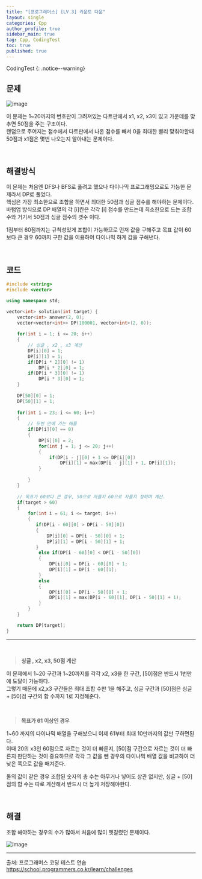 ```yaml
---
title: "[프로그래머스] [LV.3] 카운트 다운"
layout: single
categories: Cpp
author_profile: true
sidebar_main: true
tag: Cpp, CodingTest
toc: true
published: true
---
```


CodingTest
{: .notice--warning}

## 문제

![image](https://github.com/PREADIM/PREADIM.github.io/assets/69719507/aa0236c4-d0eb-4d27-acd9-60f1bb34a11d)


이 문제는 1~20까지의 번호판이 그려져있는 다트판에서 x1, x2, x3이 있고 가운데를 맞추면 50점을 주는 구조이다.    
랜덤으로 주어지는 점수에서 다트판에서 나온 점수를 빼서 0을 최대한 빨리 맞춰야할때 50점과 x1점은 몇번 나오는지 알아내는 문제이다.


<br>


## 해결방식

이 문제는 처음엔 DFS나 BFS로 풀려고 했으나 다이나믹 프로그래밍으로도 가능한 문제라서 DP로 풀었다.   
핵심은 가장 최소한으로 조합을 하면서 최대한 50점과 싱글 점수를 해야하는 문제이다.   
바텀업 방식으로  DP 배열의 각 [i]칸은 각각 [i] 점수를 만드는데 최소한으로 드는 조합수와 거기서 50점과 싱글 점수의 갯수 이다.     

1점부터 60점까지는 규칙성있게 조합이 가능하므로 먼저 값을 구해주고 목표 값이 60보다 큰 경우 60까지 구한 값을 이용하여 다이나믹 하게 값을 구해낸다.


<br>


## 코드


```cpp
#include <string>
#include <vector>

using namespace std;

vector<int> solution(int target) {
    vector<int> answer(2, 0);
    vector<vector<int>> DP(100001, vector<int>(2, 0));
                        
    for(int i = 1; i <= 20; i++)
    {
        // 싱글 , x2 , x3 계산
        DP[i][0] = 1;
        DP[i][1] = 1;
        if(DP[i * 2][0] != 1)
            DP[i * 2][0] = 1;
        if(DP[i * 3][0] != 1)
            DP[i * 3][0] = 1;
    }
    
    DP[50][0] = 1;
    DP[50][1] = 1;
    
    for(int i = 23; i <= 60; i++)
    {
        // 두번 만에 가는 애들
        if(DP[i][0] == 0)
        {
            DP[i][0] = 2;
            for(int j = 1; j <= 20; j++)
            {   
                if(DP[i - j][0] + 1 <= DP[i][0])
                    DP[i][1] = max(DP[i - j][1] + 1, DP[i][1]);            
            }
            
        }      
    }
    
    // 목표가 60보다 큰 경우, 50으로 자를지 60으로 자를지 정하며 계산.
    if(target > 60)
    {
        for(int i = 61; i <= target; i++)
        {
           if(DP[i - 60][0] > DP[i - 50][0])
           {
               DP[i][0] = DP[i - 50][0] + 1;
               DP[i][1] = DP[i - 50][1] + 1;
           }
            else if(DP[i - 60][0] < DP[i - 50][0])
            {
                DP[i][0] = DP[i - 60][0] + 1;
                DP[i][1] = DP[i - 60][1];
            }
            else
            {
                DP[i][0] = DP[i - 50][0] + 1;
                DP[i][1] = max(DP[i - 60][1], DP[i - 50][1] + 1);
            }
        }     
    }

    return DP[target];
}
```
***

<br>

> **싱글 , x2, x3, 50점 계산**

이 문제에서 1~20 구간과 1~20까지를 각각 x2, x3을 한 구간, [50]점은 반드시 1번만에 도달이 가능하다.    
그렇기 때문에 x2,x3 구간들은 최대 조합 수만 1을 해주고, 싱글 구간과 [50]점은 싱글 + [50]점 구간의 합 수까지 1로 지정해준다.

<br>


> **목표가 61 이상인 경우**

1~60 까지의 다이나믹 배열을 구해놨으니 이제 61부터 최대 10만까지의 값만 구하면된다.    
이때 20의 x3인 60점으로 자르는 것이 더 빠른지, [50]점 구간으로 자르는 것이 더 빠른지 판단하는 것이 중요하므로 각각 그 값을 뺀 경우의 다이나믹 배열 값을 비교하여 더 낮은 쪽으로 값을 매겨준다.   

둘의 값이 같은 경우 조합된 숫자의 총 수는 아무거나 넣어도 상관 없지만, 싱글 + [50]점의 합 수는 따로 계산해서 반드시 더 높게 저장해야한다.


<br>


## 해결


조합 해야하는 경우의 수가 많아서 처음에 많이 헷갈렸던 문제이다.


![image](https://github.com/PREADIM/PREADIM.github.io/assets/69719507/ff334fad-c241-49a1-9851-9e4e968ddf81)


***

출처: 프로그래머스 코딩 테스트 연습    
https://school.programmers.co.kr/learn/challenges